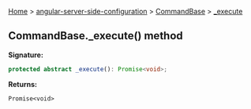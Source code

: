 [Home](./index) &gt; [angular-server-side-configuration](./angular-server-side-configuration.md) &gt; [CommandBase](./angular-server-side-configuration.commandbase.md) &gt; [\_execute](./angular-server-side-configuration.commandbase._execute.md)

## CommandBase.\_execute() method

<b>Signature:</b>

```typescript
protected abstract _execute(): Promise<void>;
```
<b>Returns:</b>

`Promise<void>`


